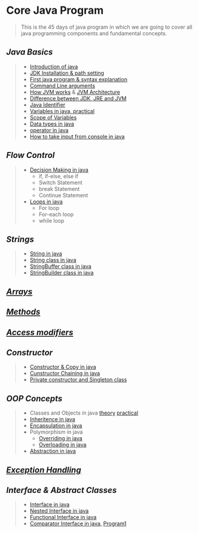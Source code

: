 # Core Java Program
> This is the 45 days of java program in which we are going to cover all java programming components and fundamental concepts.

## *Java Basics*
> * [Introduction of java](https://github.com/Ahmad-Reza/Core-Java-Program/blob/master/theory_part/Java_Introduction.png)
> * [JDK Installation & path setting](https://github.com/Ahmad-Reza/Core-Java-Program/blob/master/theory_part/JDK_Installation.txt)
> * [First java program & syntax explanation](https://github.com/Ahmad-Reza/Core-Java-Program/blob/master/practical_part/FirstProgram.java)
> * [Command Line arguments](https://github.com/Ahmad-Reza/Core-Java-Program/blob/master/practical_part/CommandLineArguments.java)
> * [How JVM works](https://github.com/Ahmad-Reza/Core-Java-Program/blob/master/practical_part/JVMWorkingProcess.java) & [JVM Architecture](https://github.com/Ahmad-Reza/Core-Java-Program/blob/master/theory_part/JVMArchitecture.png) 
> * [Difference between JDK, JRE and JVM](https://github.com/Ahmad-Reza/Core-Java-Program/blob/master/theory_part/JDK_JRE_JVM.png)
> * [Java Identifier](https://github.com/Ahmad-Reza/Core-Java-Program/blob/master/theory_part/Identifier.png)
> * [Variables in java, ](https://github.com/Ahmad-Reza/Core-Java-Program/blob/master/theory_part/Variables.png) [practical](https://github.com/Ahmad-Reza/Core-Java-Program/blob/master/practical_part/Variables.java)
> * [Scope of Variables](https://github.com/Ahmad-Reza/Core-Java-Program/blob/master/practical_part/VariablesScope.java) 
> * [Data types in java](https://github.com/Ahmad-Reza/Core-Java-Program/blob/master/theory_part/DataTypes.png)
> * [operator in java](https://github.com/Ahmad-Reza/Core-Java-Program/blob/master/practical_part/OperatorExamples.java)
> * [How to take input from console in java](https://github.com/Ahmad-Reza/Core-Java-Program/blob/master/practical_part/CommandLineArguments.java)

## *Flow Control*
> * [Decision Making in java](https://github.com/Ahmad-Reza/Core-Java-Program/blob/master/practical_part/DecisionMaking.java)
>   * if, if-else, else if
>   * Switch Statement
>   * break Statement
>   * Continue Statement
> * [Loops in java](https://github.com/Ahmad-Reza/Core-Java-Program/blob/master/practical_part/LoopsProgram.java)
>   * For loop
>   * For-each loop
>   * while loop
## *Strings*
> * [String in java](https://github.com/Ahmad-Reza/Core-Java-Program/blob/master/practical_part/StringProgram.java)
> * [String class in java](https://github.com/Ahmad-Reza/Core-Java-Program/blob/master/practical_part/StringProgram.java)
> * [StringBuffer class in java](https://github.com/Ahmad-Reza/Core-Java-Program/blob/master/practical_part/StringBufferProgram.java)
> * [StringBuilder class in java](https://github.com/Ahmad-Reza/Core-Java-Program/blob/master/practical_part/StringBuilderProgram.java)
## [*Arrays*](https://github.com/Ahmad-Reza/Core-Java-Program/blob/master/practical_part/ArraysProgram.java)
## [*Methods*](https://github.com/Ahmad-Reza/Core-Java-Program/blob/master/practical_part/Methods.java)
## [*Access modifiers*](https://github.com/Ahmad-Reza/Core-Java-Program/blob/master/practical_part/AccessModifiersProgram.java)
## *Constructor*
> * [Constructor & Copy in java](https://github.com/Ahmad-Reza/Core-Java-Program/blob/master/practical_part/ConstructorProgram.java)
> * [Cunstructor Chaining in java](https://github.com/Ahmad-Reza/Core-Java-Program/blob/master/practical_part/ConstructorChaining.java)
> * [Private constructor and Singleton class](https://github.com/Ahmad-Reza/Core-Java-Program/blob/master/practical_part/SingletonClass.java)
## *OOP Concepts*
> * Classes and Objects in java [theory](https://github.com/Ahmad-Reza/Core-Java-Program/blob/master/theory_part/classAndObjects.png) [practical](https://github.com/Ahmad-Reza/Core-Java-Program/blob/master/practical_part/ClassObject.java)
> * [Inheritence in java](https://github.com/Ahmad-Reza/Core-Java-Program/blob/master/practical_part/InheritenceProgram.java)
> * [Encapsulation in java](https://github.com/Ahmad-Reza/Core-Java-Program/blob/master/practical_part/EncapsulationProgram.java)
> * Polymorphism in java
>   * [Overriding in java](https://github.com/Ahmad-Reza/Core-Java-Program/blob/master/practical_part/RuntimePolymorphism.java)
>   * [Overloading in java](https://github.com/Ahmad-Reza/Core-Java-Program/blob/master/practical_part/PolymorphismProgram.java)
> * [Abstraction in java](https://github.com/Ahmad-Reza/Core-Java-Program/blob/master/practical_part/AbstractionProgram.java)
## [*Exception Handling*](https://github.com/Ahmad-Reza/Core-Java-Program/commit/09b257e243baa71860f6714cbea89378448e188d)
## *Interface & Abstract Classes*
> * [Interface in java](https://github.com/Ahmad-Reza/Core-Java-Program/blob/master/practical_part/InterfaceProgram.java)
> * [Nested Interface in java](https://github.com/Ahmad-Reza/Core-Java-Program/blob/master/practical_part/NestedInterfaceProgram.java)
> * [Functional Interface in java](https://github.com/Ahmad-Reza/Core-Java-Program/blob/master/practical_part/FunctionalInterface.java)
> * [Comparator Interface in java,](https://github.com/Ahmad-Reza/Core-Java-Program/blob/master/practical_part/ComparatorInterface.java) [ Program1](https://github.com/Ahmad-Reza/Core-Java-Program/blob/master/practical_part/CIProgram.java)


